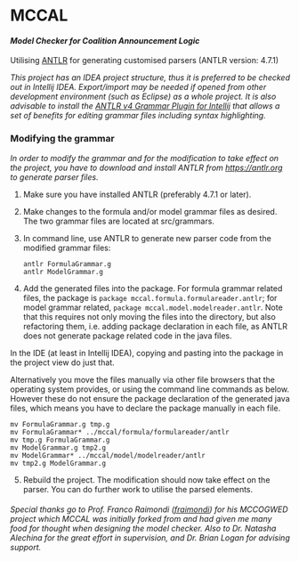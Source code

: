 # MCCAL
#### *Model Checker for Coalition Announcement Logic*
Utilising [ANTLR][2] for generating customised parsers
(ANTLR version: 4.7.1)

*This project has an IDEA project structure, thus it is preferred to be checked out in Intellij IDEA. Export/import may be needed if opened from other development environment (such as Eclipse) as a whole project. It is also advisable to install the [ANTLR v4 Grammar Plugin for Intellij][3] that allows a set of benefits for editing grammar files including syntax highlighting.*

### Modifying the grammar

*In order to modify the grammar and for the modification to take effect on the project, you have to download and install ANTLR from https://antlr.org to generate parser files.* 

1. Make sure you have installed ANTLR (preferably 4.7.1 or later).

2. Make changes to the formula and/or model grammar files as desired. The two grammar files are located at src/grammars. 

3. In command line, use ANTLR to generate new parser code from the modified grammar files:

   ```shell
   antlr FormulaGrammar.g
   antlr ModelGrammar.g
   ```

4. Add the generated files into the package. For formula grammar related files, the package is 
  `package mccal.formula.formulareader.antlr`; for model grammar related, 
  `package mccal.model.modelreader.antlr`. Note that this requires not only moving the files into the directory, but also refactoring them, i.e. adding package declaration in each file, as ANTLR does not generate package related code in the java files. 

  In the IDE (at least in Intellij IDEA), copying and pasting into the package in the project view do just that. 

  Alternatively you move the files manually via other file browsers that the operating system provides, or using the command line commands as below. However these do not ensure the package declaration of the generated java files, which means you have to declare the package manually in each file.

   ```shell
   mv FormulaGrammar.g tmp.g
   mv FormulaGrammar* ../mccal/formula/formulareader/antlr
   mv tmp.g FormulaGrammar.g
   mv ModelGrammar.g tmp2.g
   mv ModelGrammar* ../mccal/model/modelreader/antlr
   mv tmp2.g ModelGrammar.g
   ```

5. Rebuild the project. The modification should now take effect on the parser. You can do further work to utilise the parsed elements.



###### *Special thanks go to Prof. Franco Raimondi ([fraimondi][1]) for his MCCOGWED project which MCCAL was initially forked from and had given me many food for thought when designing the model checker. Also to Dr. Natasha Alechina for the great effort in supervision, and Dr. Brian Logan for advising support.* 

[1]:	https://github.com/fraimondi/mccogwed
[2]:    https://www.antlr.org

[3]: http://plugins.jetbrains.com/plugin/7358-antlr-v4-grammar-plugin
